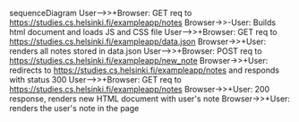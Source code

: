 sequenceDiagram
    User-->>+Browser: GET req to https://studies.cs.helsinki.fi/exampleapp/notes
    Browser->>-User: Builds html document and loads JS and CSS file
    User-->>+Browser: GET req to https://studies.cs.helsinki.fi/exampleapp/data.json
    Browser->>+User: renders  all notes stored in data.json
    User-->>+Browser: POST req to https://studies.cs.helsinki.fi/exampleapp/new_note
    Browser->>+User: redirects to https://studies.cs.helsinki.fi/exampleapp/notes and responds with status 300 
    User-->>+Browser: GET req to https://studies.cs.helsinki.fi/exampleapp/notes
    Browser->>+User: 200 response, renders new HTML document with user's note
    Browser->>+User: renders the user's note in the page



    
